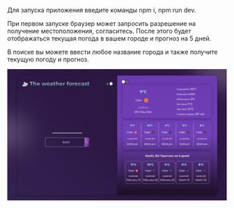 Для запуска приложения введите команды npm i, npm run dev. 

При первом запуске браузер может запросить разрешение на получение местоположения, согласитесь. После этого будет отображаться текущая погода в вашем городе и прогноз на 5 дней. 

В поиске вы можете ввести любое название города и также получите текущую погоду и прогноз. 

![alt text](image.png)